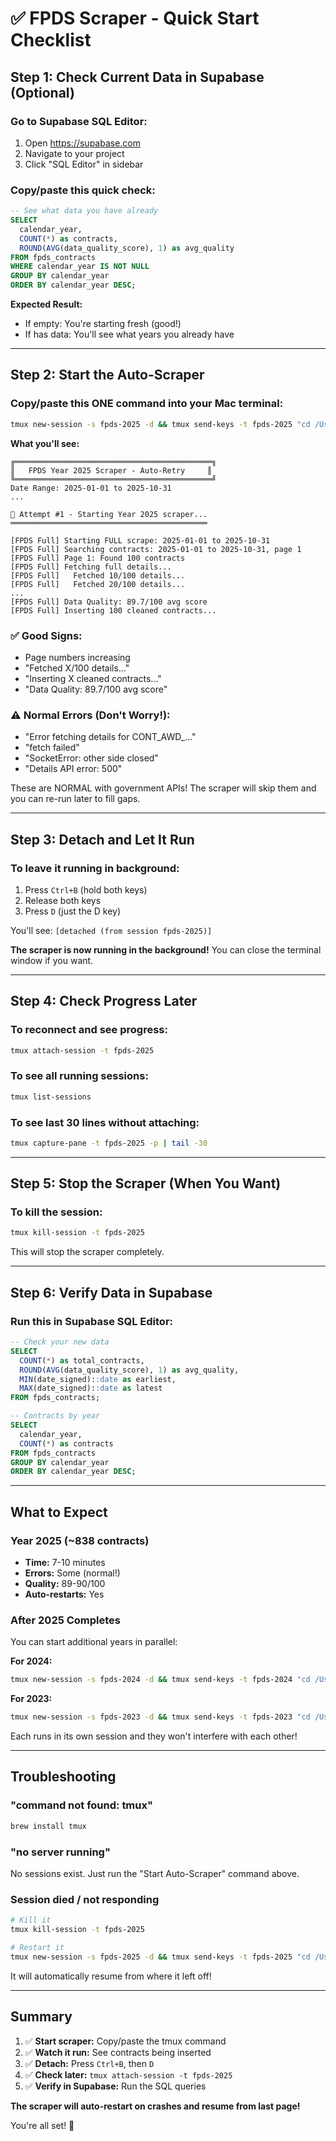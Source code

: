 # ✅ FPDS Scraper - Quick Start Checklist

## Step 1: Check Current Data in Supabase (Optional)

### Go to Supabase SQL Editor:
1. Open https://supabase.com
2. Navigate to your project
3. Click "SQL Editor" in sidebar

### Copy/paste this quick check:
```sql
-- See what data you have already
SELECT 
  calendar_year,
  COUNT(*) as contracts,
  ROUND(AVG(data_quality_score), 1) as avg_quality
FROM fpds_contracts
WHERE calendar_year IS NOT NULL
GROUP BY calendar_year
ORDER BY calendar_year DESC;
```

**Expected Result:**
- If empty: You're starting fresh (good!)
- If has data: You'll see what years you already have

---

## Step 2: Start the Auto-Scraper

### Copy/paste this ONE command into your Mac terminal:

```bash
tmux new-session -s fpds-2025 -d && tmux send-keys -t fpds-2025 "cd /Users/matthewbaumeister/Documents/PropShop_AI_Website && bash run-fpds-year.sh 2025 2025-01-01 2025-10-31" C-m && sleep 2 && tmux attach-session -t fpds-2025
```

**What you'll see:**
```
╔════════════════════════════════════════════╗
║   FPDS Year 2025 Scraper - Auto-Retry     ║
╚════════════════════════════════════════════╝
Date Range: 2025-01-01 to 2025-10-31
...

🚀 Attempt #1 - Starting Year 2025 scraper...
════════════════════════════════════════════

[FPDS Full] Starting FULL scrape: 2025-01-01 to 2025-10-31
[FPDS Full] Searching contracts: 2025-01-01 to 2025-10-31, page 1
[FPDS Full] Page 1: Found 100 contracts
[FPDS Full] Fetching full details...
[FPDS Full]   Fetched 10/100 details...
[FPDS Full]   Fetched 20/100 details...
...
[FPDS Full] Data Quality: 89.7/100 avg score
[FPDS Full] Inserting 100 cleaned contracts...
```

### ✅ Good Signs:
- Page numbers increasing
- "Fetched X/100 details..."
- "Inserting X cleaned contracts..."
- "Data Quality: 89.7/100 avg score"

### ⚠️ Normal Errors (Don't Worry!):
- "Error fetching details for CONT_AWD_..."
- "fetch failed"
- "SocketError: other side closed"
- "Details API error: 500"

These are NORMAL with government APIs! The scraper will skip them and you can re-run later to fill gaps.

---

## Step 3: Detach and Let It Run

### To leave it running in background:
1. Press `Ctrl+B` (hold both keys)
2. Release both keys
3. Press `D` (just the D key)

You'll see: `[detached (from session fpds-2025)]`

**The scraper is now running in the background!** You can close the terminal window if you want.

---

## Step 4: Check Progress Later

### To reconnect and see progress:
```bash
tmux attach-session -t fpds-2025
```

### To see all running sessions:
```bash
tmux list-sessions
```

### To see last 30 lines without attaching:
```bash
tmux capture-pane -t fpds-2025 -p | tail -30
```

---

## Step 5: Stop the Scraper (When You Want)

### To kill the session:
```bash
tmux kill-session -t fpds-2025
```

This will stop the scraper completely.

---

## Step 6: Verify Data in Supabase

### Run this in Supabase SQL Editor:
```sql
-- Check your new data
SELECT 
  COUNT(*) as total_contracts,
  ROUND(AVG(data_quality_score), 1) as avg_quality,
  MIN(date_signed)::date as earliest,
  MAX(date_signed)::date as latest
FROM fpds_contracts;

-- Contracts by year
SELECT 
  calendar_year,
  COUNT(*) as contracts
FROM fpds_contracts
GROUP BY calendar_year
ORDER BY calendar_year DESC;
```

---

## What to Expect

### Year 2025 (~838 contracts)
- **Time:** 7-10 minutes
- **Errors:** Some (normal!)
- **Quality:** 89-90/100
- **Auto-restarts:** Yes

### After 2025 Completes

You can start additional years in parallel:

**For 2024:**
```bash
tmux new-session -s fpds-2024 -d && tmux send-keys -t fpds-2024 "cd /Users/matthewbaumeister/Documents/PropShop_AI_Website && bash run-fpds-year.sh 2024 2024-01-01 2024-12-31" C-m && sleep 2 && tmux attach-session -t fpds-2024
```

**For 2023:**
```bash
tmux new-session -s fpds-2023 -d && tmux send-keys -t fpds-2023 "cd /Users/matthewbaumeister/Documents/PropShop_AI_Website && bash run-fpds-year.sh 2023 2023-01-01 2023-12-31" C-m && sleep 2 && tmux attach-session -t fpds-2023
```

Each runs in its own session and they won't interfere with each other!

---

## Troubleshooting

### "command not found: tmux"
```bash
brew install tmux
```

### "no server running"
No sessions exist. Just run the "Start Auto-Scraper" command above.

### Session died / not responding
```bash
# Kill it
tmux kill-session -t fpds-2025

# Restart it
tmux new-session -s fpds-2025 -d && tmux send-keys -t fpds-2025 "cd /Users/matthewbaumeister/Documents/PropShop_AI_Website && bash run-fpds-year.sh 2025 2025-01-01 2025-10-31" C-m && sleep 2 && tmux attach-session -t fpds-2025
```

It will automatically resume from where it left off!

---

## Summary

1. ✅ **Start scraper:** Copy/paste the tmux command
2. ✅ **Watch it run:** See contracts being inserted
3. ✅ **Detach:** Press `Ctrl+B`, then `D`
4. ✅ **Check later:** `tmux attach-session -t fpds-2025`
5. ✅ **Verify in Supabase:** Run the SQL queries

**The scraper will auto-restart on crashes and resume from last page!**

You're all set! 🚀

